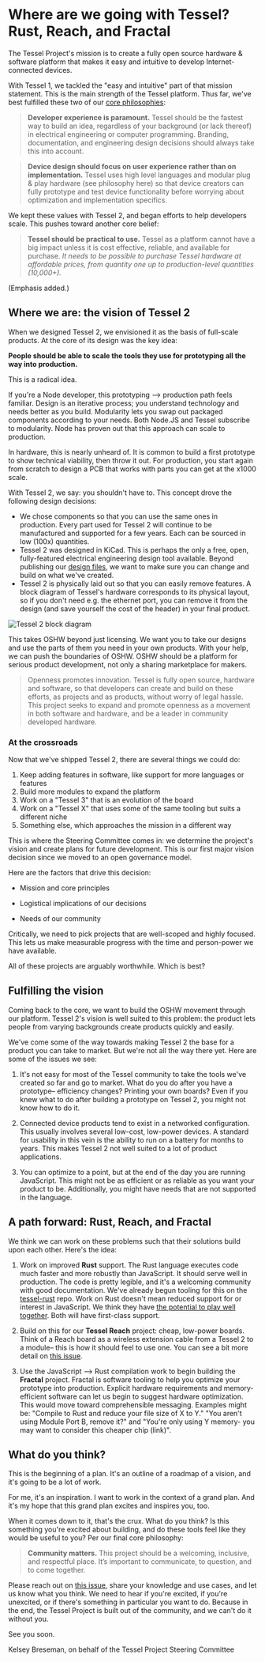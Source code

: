 # Where are we going with Tessel? Rust, Reach, and Fractal

The Tessel Project's mission is to create a fully open source hardware & software platform that makes it easy and intuitive to develop Internet-connected devices.

With Tessel 1, we tackled the "easy and intuitive" part of that mission statement. This is the main strength of the Tessel platform. Thus far, we've best fulfilled these two of our [core philosophies](https://github.com/tessel/project/blob/master/MISSION.md):

> **Developer experience is paramount.** Tessel should be the fastest way to build an idea, regardless of your background (or lack thereof) in electrical engineering or computer programming. Branding, documentation, and engineering design decisions should always take this into account.

> **Device design should focus on user experience rather than on implementation.** Tessel uses high level languages and modular plug & play hardware (see philosophy here) so that device creators can fully prototype and test device functionality before worrying about optimization and implementation specifics.

We kept these values with Tessel 2, and began efforts to help developers scale. This pushes toward another core belief:

> **Tessel should be practical to use.** Tessel as a platform cannot have a big impact unless it is cost effective, reliable, and available for purchase. *It needs to be possible to purchase Tessel hardware at affordable prices, from quantity one up to production-level quantities (10,000+).*

(Emphasis added.)

## Where we are: the vision of Tessel 2

When we designed Tessel 2, we envisioned it as the basis of full-scale products. At the core of its design was the key idea:

**People should be able to scale the tools they use for prototyping all the way into production.**

This is a radical idea.

If you're a Node developer, this prototyping --> production path feels familiar. Design is an iterative process; you understand technology and needs better as you build. Modularity lets you swap out packaged components according to your needs. Both Node.JS and Tessel subscribe to modularity. Node has proven out that this approach can scale to production.

In hardware, this is nearly unheard of. It is common to build a first prototype to show technical viability, then throw it out. For production, you start again from scratch to design a PCB that works with parts you can get at the x1000 scale.

With Tessel 2, we say: you shouldn't have to. This concept drove the following design decisions:

* We chose components so that you can use the same ones in production. Every part used for Tessel 2 will continue to be manufactured and supported for a few years. Each can be sourced in low (100x) quantities.
* Tessel 2 was designed in KiCad. This is perhaps the only a free, open, fully-featured electrical engineering design tool available. Beyond publishing our [design files](https://github.com/tessel/t2-hardware), we want to make sure you can change and build on what we've created.
* Tessel 2 is physically laid out so that you can easily remove features. A block diagram of Tessel's hardware corresponds to its physical layout, so if you don't need e.g. the ethernet port, you can remove it from the design (and save yourself the cost of the header) in your final product.

![Tessel 2 block diagram](http://softdroid.net/sites/default/files/resize/remote/eb0193ce7bae91d87724d28642c83ab7-500x458.png)

This takes OSHW beyond just licensing. We want you to take our designs and use the parts of them you need in your own products. With your help, we can push the boundaries of OSHW. OSHW should be a platform for serious product development, not only a sharing marketplace for makers.

> Openness promotes innovation. Tessel is fully open source, hardware and software, so that developers can create and build on these efforts, as projects and as products, without worry of legal hassle. This project seeks to expand and promote openness as a movement in both software and hardware, and be a leader in community developed hardware.

### At the crossroads

Now that we've shipped Tessel 2, there are several things we could do:

1. Keep adding features in software, like support for more languages or features
1. Build more modules to expand the platform
1. Work on a "Tessel 3" that is an evolution of the board
1. Work on a "Tessel X" that uses some of the same tooling but suits a different niche
1. Something else, which approaches the mission in a different way

This is where the Steering Committee comes in: we determine the project's vision and create plans for future development. This is our first major vision decision since we moved to an open governance model.

Here are the factors that drive this decision:

* Mission and core principles

* Logistical implications of our decisions

* Needs of our community

Critically, we need to pick projects that are well-scoped and highly focused. This lets us make measurable progress with the time and person-power we have available.

All of these projects are arguably worthwhile. Which is best?

## Fulfilling the vision

Coming back to the core, we want to build the OSHW movement through our platform. Tessel 2's vision is well suited to this problem: the product lets people from varying backgrounds create products quickly and easily.

We've come some of the way towards making Tessel 2 the base for a product you can take to market. But we're not all the way there yet. Here are some of the issues we see:

1. It's not easy for most of the Tessel community to take the tools we've created so far and go to market. What do you do after you have a prototype– efficiency changes? Printing your own boards? Even if you knew what to do after building a prototype on Tessel 2, you might not know how to do it.

1. Connected device products tend to exist in a networked configuration. This usually involves several low-cost, low-power devices. A standard for usability in this vein is the ability to run on a battery for months to years. This makes Tessel 2 not well suited to a lot of product applications.

1. You can optimize to a point, but at the end of the day you are running JavaScript. This might not be as efficient or as reliable as you want your product to be. Additionally, you might have needs that are not supported in the language.

## A path forward: Rust, Reach, and Fractal

We think we can work on these problems such that their solutions build upon each other. Here's the idea:

1. Work on improved **Rust** support. The Rust language executes code much faster and more robustly than JavaScript. It should serve well in production. The code is pretty legible, and it's a welcoming community with good documentation. We've already begun tooling for this on the [tessel-rust](//github.com/tessel/tessel-rust) repo. Work on Rust doesn't mean reduced support for or interest in JavaScript. We think they have [the potential to play well together](https://github.com/rustbridge/neon). Both will have first-class support.

1. Build on this for our **Tessel Reach** project: cheap, low-power boards. Think of a Reach board as a wireless extension cable from a Tessel 2 to a module– this is how it should feel to use one. You can see a bit more detail on [this issue](https://github.com/tessel/project/issues/142).

1. Use the JavaScript --> Rust compilation work to begin building the **Fractal** project. Fractal is software tooling to help you optimize your prototype into production. Explicit hardware requirements and memory-efficient software can let us begin to suggest hardware optimization. This would move toward comprehensible messaging. Examples might be: "Compile to Rust and reduce your file size of X to Y." "You aren't using Module Port B, remove it?" and "You're only using Y memory- you may want to consider this cheaper chip (link)".

## What do you think?

This is the beginning of a plan. It's an outline of a roadmap of a vision, and it's going to be a lot of work.

For me, it's an inspiration. I want to work in the context of a grand plan. And it's my hope that this grand plan excites and inspires you, too.

When it comes down to it, that's the crux. What do you think? Is this something you're excited about building, and do these tools feel like they would be useful to you? Per our final core philosophy:

> **Community matters.** This project should be a welcoming, inclusive, and respectful place. It’s important to communicate, to question, and to come together.

Please reach out on [this issue](https://github.com/tessel/project/issues/186), share your knowledge and use cases, and let us know what you think. We need to hear if you're excited, if you're unexcited, or if there's something in particular you want to do. Because in the end, the Tessel Project is built out of the community, and we can't do it without you.

See you soon.

Kelsey Breseman, on behalf of the Tessel Project Steering Committee
